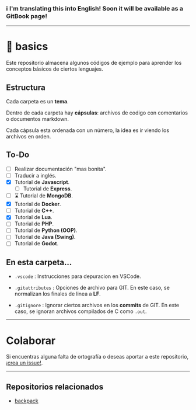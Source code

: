 ### ℹ **I'm translating this into English! Soon it will be available as a GitBook page!**

---

# 📐 basics

Este repositorio almacena algunos códigos de ejemplo para aprender los conceptos básicos de ciertos lenguajes.

## Estructura

Cada carpeta es un **tema**.

Dentro de cada carpeta hay **cápsulas**: archivos de codigo con comentarios o documentos markdown.

Cada cápsula esta ordenada con un número, la idea es ir viendo los archivos en orden.

## To-Do

- [ ] Realizar documentación "mas bonita".
- [ ] Traducir a inglés.
- [x] Tutorial de **Javascript**.
  - [ ] Tutorial de **Express**.
- [ ] ⌛ Tutorial de **MongoDB**.
- [x] Tutorial de **Docker**.
- [ ] Tutorial de **C++**.
- [x] Tutorial de **Lua**.
- [ ] Tutorial de **PHP**.
- [ ] Tutorial de **Python (OOP)**.
- [ ] Tutorial de **Java (Swing)**.
- [ ] Tutorial de **Godot**.

## En esta carpeta...

* `.vscode` : Instrucciones para depuracion en VSCode.

* `.gitattributes` : Opciones de archivo para GIT. En este caso, se normalizan los finales de linea a **LF**.

* `.gitignore` : Ignorar ciertos archivos en los **commits** de GIT. En este caso, se ignoran archivos compilados de C como `.out`.

---

# Colaborar

Si encuentras alguna falta de ortografía o deseas aportar a este repositorio, [¡crea un issue!](https://github.com/moxwel/basics/issues/new).

---

## Repositorios relacionados

- [backpack](https://github.com/moxwel/backpack)
